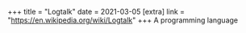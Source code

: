 +++
title = "Logtalk"
date = 2021-03-05
[extra]
link = "https://en.wikipedia.org/wiki/Logtalk"
+++
A programming language


